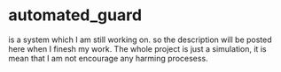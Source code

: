 # automated_guard
is a system which I am still working on. 
so the description will be posted here when I finesh my work.
The whole project is just a simulation, it is mean that I am not encourage any harming procesess.
